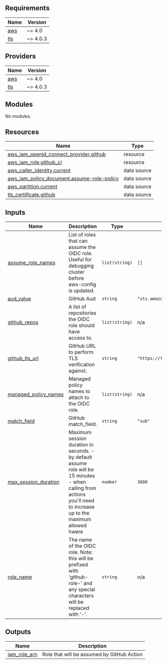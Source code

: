<!-- BEGIN_TF_DOCS -->
## Requirements

| Name | Version |
|------|---------|
| <a name="requirement_aws"></a> [aws](#requirement\_aws) | ~> 4.0 |
| <a name="requirement_tls"></a> [tls](#requirement\_tls) | ~> 4.0.3 |

## Providers

| Name | Version |
|------|---------|
| <a name="provider_aws"></a> [aws](#provider\_aws) | ~> 4.0 |
| <a name="provider_tls"></a> [tls](#provider\_tls) | ~> 4.0.3 |

## Modules

No modules.

## Resources

| Name | Type |
|------|------|
| [aws_iam_openid_connect_provider.github](https://registry.terraform.io/providers/hashicorp/aws/latest/docs/resources/iam_openid_connect_provider) | resource |
| [aws_iam_role.github_ci](https://registry.terraform.io/providers/hashicorp/aws/latest/docs/resources/iam_role) | resource |
| [aws_caller_identity.current](https://registry.terraform.io/providers/hashicorp/aws/latest/docs/data-sources/caller_identity) | data source |
| [aws_iam_policy_document.assume-role-policy](https://registry.terraform.io/providers/hashicorp/aws/latest/docs/data-sources/iam_policy_document) | data source |
| [aws_partition.current](https://registry.terraform.io/providers/hashicorp/aws/latest/docs/data-sources/partition) | data source |
| [tls_certificate.github](https://registry.terraform.io/providers/hashicorp/tls/latest/docs/data-sources/certificate) | data source |

## Inputs

| Name | Description | Type | Default | Required |
|------|-------------|------|---------|:--------:|
| <a name="input_assume_role_names"></a> [assume\_role\_names](#input\_assume\_role\_names) | List of roles that can assume the OIDC role. Useful for debugging cluster before aws-config is updated. | `list(string)` | `[]` | no |
| <a name="input_aud_value"></a> [aud\_value](#input\_aud\_value) | GitHub Aud | `string` | `"sts.amazonaws.com"` | no |
| <a name="input_github_repos"></a> [github\_repos](#input\_github\_repos) | A list of repositories the OIDC role should have access to. | `list(string)` | n/a | yes |
| <a name="input_github_tls_url"></a> [github\_tls\_url](#input\_github\_tls\_url) | GitHub URL to perform TLS verification against. | `string` | `"https://token.actions.githubusercontent.com"` | no |
| <a name="input_managed_policy_names"></a> [managed\_policy\_names](#input\_managed\_policy\_names) | Managed policy names to attach to the OIDC role. | `list(string)` | n/a | yes |
| <a name="input_match_field"></a> [match\_field](#input\_match\_field) | GitHub match\_field. | `string` | `"sub"` | no |
| <a name="input_max_session_duration"></a> [max\_session\_duration](#input\_max\_session\_duration) | Maximum session duration in seconds. - by default assume role will be 15 minutes - when calling from actions you'll need to increase up to the maximum allowed hwere | `number` | `3600` | no |
| <a name="input_role_name"></a> [role\_name](#input\_role\_name) | The name of the OIDC role. Note: this will be prefixed with 'github-role-' and any special characters will be replaced with '-'. | `string` | n/a | yes |

## Outputs

| Name | Description |
|------|-------------|
| <a name="output_iam_role_arn"></a> [iam\_role\_arn](#output\_iam\_role\_arn) | Role that will be assumed by GitHub Action |
<!-- END_TF_DOCS -->